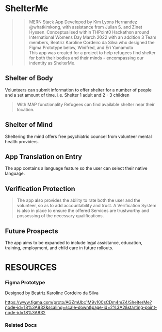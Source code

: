 # ShelterMe #

>> MERN Stack App Developed by Kim Lyons Hernandez @whatkimkong, with assistance from Julian S. and Zinet Hyssen.
>> Conceptualised within THPoint0 Hackathon around International Womens Day March 2022 with an addition 3 Team members, Beatriz Karoline Cordeiro da Silva who designed the Figma Prototype below, Winifred, and Eri Yamamoto   
This app was created for a project to help refugees find shelter for both their bodies and their minds - encompassing our indentity as ShelterMe.
## Shelter of Body
Volunteers can submit information to offer shelter for a number of people and a set amount of time.
i.e. Shelter 1 adult and 2 - 3 children

> With MAP functionality 
Refugees can find available shelter near their location.

## Shelter of Mind
Sheltering the mind offers free psychiatric councel from volunteer mental health providers.

## App Translation on Entry
The app contains a language feature so the user can select their native language.

## Verification Protection
> The app also provides the ability to rate both the user and the volunteer, so as to add accountability and trust.
> A Verification System is also in place to ensure the offered Services are trustworthy and possessing of the necessary qualifications.

## Future Prospects
The app aims to be expanded to include legal assistance, education, training, employment, and child care in future rollouts.


# RESOURCES #
### Figma Prototype 
Designed by Beatriz Karoline Cordeiro da Silva

https://www.figma.com/proto/AGZmUbc1M9v100sCDm4mZ4/ShelterMe?node-id=18%3A832&scaling=scale-down&page-id=2%3A2&starting-point-node-id=18%3A832 

### Related Docs


